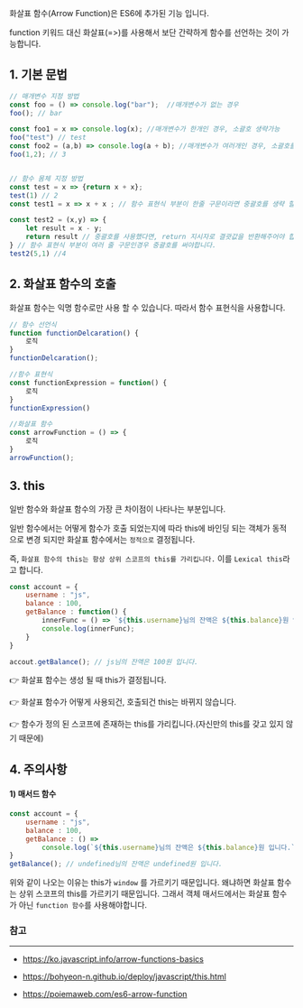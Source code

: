 화살표 함수(Arrow Function)은 ES6에 추가된 기능 입니다.

function 키워드 대신 화살표(=>)를 사용해서 보단 간략하게 함수를 선언하는 것이 가능합니다.

## 1. 기본 문법

```js
// 매개변수 지정 방법
const foo = () => console.log("bar");  //매개변수가 없는 경우
foo(); // bar

const foo1 = x => console.log(x); //매개변수가 한개인 경우, 소괄호 생략가능
foo("test") // test
const foo2 = (a,b) => console.log(a + b); //매개변수가 여러개인 경우, 소괄호를 생략할 수 없습니다.
foo(1,2); // 3


// 함수 몸체 지정 방법
const test = x => {return x + x};
test(1) // 2
const test1 = x => x + x ; // 함수 표현식 부분이 한줄 구문이라면 중괄호를 생략 할 수 있고, 암묵적으로 return 됩니다.

const test2 = (x,y) => {
    let result = x - y;
    return result // 중괄호를 사용했다면, return 지시자로 결괏값을 반환해주어야 합니다.
} // 함수 표현식 부분이 여러 줄 구문인경우 중괄호를 써야합니다.
test2(5,1) //4
```

## 2. 화살표 함수의 호출

화살표 함수는 익명 함수로만 사용 할 수 있습니다. 따라서 함수 표현식을 사용합니다.

```js
// 함수 선언식
function functionDelcaration() {
    로직
}
functionDelcaration();

//함수 표현식
const functionExpression = function() {
    로직
} 
functionExpression()

//화살표 함수
const arrowFunction = () => {
    로직
}
arrowFunction();
```

 ## 3. this

일반 함수와 화살표 함수의 가장 큰 차이점이 나타나는 부분입니다.

일반 함수에서는 어떻게 함수가 호출 되었는지에 따라 this에 바인딩 되는 객체가 동적으로 변경 되지만 화살표 함수에서는 ```정적으로``` 결정됩니다.

즉, ```화살표 함수의 this는 항상 상위 스코프의 this를 가리킵니다.``` 이를 ```Lexical this```라고 합니다.

```js
const account = {
    username : "js",
    balance : 100,
    getBalance : function() {
        innerFunc = () => `${this.username}님의 잔액은 ${this.balance}원 입니다.`
        console.log(innerFunc);
    }
}

accout.getBalance(); // js님의 잔액은 100원 입니다.
```

:point_right: 화살표 함수는 생성 될 때 this가 결정됩니다.

:point_right: 화살표 함수가 어떻게 사용되건, 호출되건 this는 바뀌지 않습니다.

:point_right: 함수가 정의 된 스코프에 존재하는 this를 가리킵니다.(자신만의 this를 갖고 있지 않기 때문에)

## 4. 주의사항

#### 1) 매서드 함수

```js
const account = {
    username : "js",
    balance : 100,
    getBalance : () => 
        console.log(`${this.username}님의 잔액은 ${this.balance}원 입니다.`);
}
getBalance(); // undefined님의 잔액은 undefined원 입니다.
```

위와 같이 나오는 이유는 this가  ```window``` 를 가르키기 때문입니다.  왜냐하면 화살표 함수는 상위 스코프의 this를 가르키기 때문입니다. 그래서 객체 매서드에서는 화살표 함수가 아닌 ```function 함수```를 사용해야합니다.

### 참고 

--------------------------------------

* https://ko.javascript.info/arrow-functions-basics

* https://bohyeon-n.github.io/deploy/javascript/this.html
* https://poiemaweb.com/es6-arrow-function